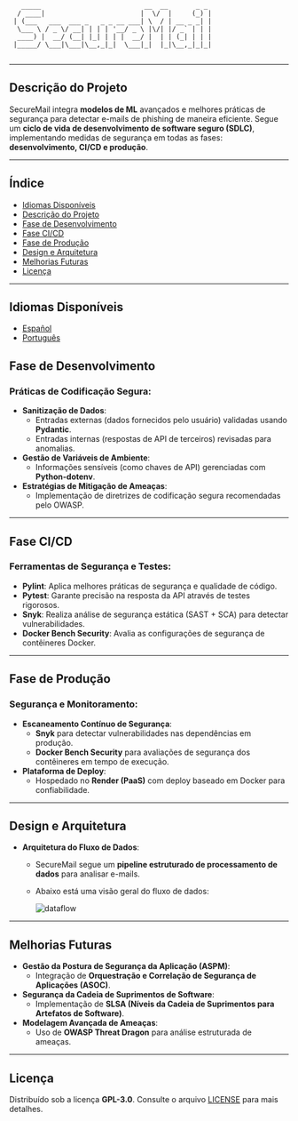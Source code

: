 ```
   _____                          __  __       _ _ 
  / ____|                        |  \/  |     (_) |
 | (___   ___  ___ _   _ _ __ ___| \  / | __ _ _| |
  \___ \ / _ \/ __| | | | '__/ _ \ |\/| |/ _` | | |
  ____) |  __/ (__| |_| | | |  __/ |  | | (_| | | |
 |_____/ \___|\___|\__,_|_|  \___|_|  |_|\__,_|_|_|
                                                   
```

---

## Descrição do Projeto
SecureMail integra **modelos de ML** avançados e melhores práticas de segurança para detectar e-mails de phishing de maneira eficiente. Segue um **ciclo de vida de desenvolvimento de software seguro (SDLC)**, implementando medidas de segurança em todas as fases: **desenvolvimento, CI/CD e produção**.

---

## Índice
- [Idiomas Disponíveis](#idiomas-disponíveis)
- [Descrição do Projeto](#descrição-do-projeto)
- [Fase de Desenvolvimento](#fase-de-desenvolvimento)
- [Fase CI/CD](#fase-cicd)
- [Fase de Produção](#fase-de-produção)
- [Design e Arquitetura](#design-e-arquitetura)
- [Melhorias Futuras](#melhorias-futuras)
- [Licença](#licença)

---

## Idiomas Disponíveis
- [Español](README.es.md)
- [Português](README.pt.md)

## Fase de Desenvolvimento

### Práticas de Codificação Segura:
- **Sanitização de Dados**:
  - Entradas externas (dados fornecidos pelo usuário) validadas usando **Pydantic**.
  - Entradas internas (respostas de API de terceiros) revisadas para anomalias.
- **Gestão de Variáveis de Ambiente**:
  - Informações sensíveis (como chaves de API) gerenciadas com **Python-dotenv**.
- **Estratégias de Mitigação de Ameaças**:
  - Implementação de diretrizes de codificação segura recomendadas pelo OWASP.

---

## Fase CI/CD

### Ferramentas de Segurança e Testes:
- **Pylint**: Aplica melhores práticas de segurança e qualidade de código.
- **Pytest**: Garante precisão na resposta da API através de testes rigorosos.
- **Snyk**: Realiza análise de segurança estática (SAST + SCA) para detectar vulnerabilidades.
- **Docker Bench Security**: Avalia as configurações de segurança de contêineres Docker.

---

## Fase de Produção

### Segurança e Monitoramento:
- **Escaneamento Contínuo de Segurança**:
  - **Snyk** para detectar vulnerabilidades nas dependências em produção.
  - **Docker Bench Security** para avaliações de segurança dos contêineres em tempo de execução.
- **Plataforma de Deploy**:
  - Hospedado no **Render (PaaS)** com deploy baseado em Docker para confiabilidade.

---

## Design e Arquitetura

- **Arquitetura do Fluxo de Dados**:
  - SecureMail segue um **pipeline estruturado de processamento de dados** para analisar e-mails.
  - Abaixo está uma visão geral do fluxo de dados:
  
    ![dataflow](https://github.com/user-attachments/assets/031fe97e-8b09-4a9d-b254-2b63db6487cb)

---

## Melhorias Futuras

- **Gestão da Postura de Segurança da Aplicação (ASPM)**:
  - Integração de **Orquestração e Correlação de Segurança de Aplicações (ASOC)**.
- **Segurança da Cadeia de Suprimentos de Software**:
  - Implementação de **SLSA (Níveis da Cadeia de Suprimentos para Artefatos de Software)**.
- **Modelagem Avançada de Ameaças**:
  - Uso de **OWASP Threat Dragon** para análise estruturada de ameaças.

---

## Licença
Distribuído sob a licença **GPL-3.0**. Consulte o arquivo [LICENSE](./LICENSE) para mais detalhes.
